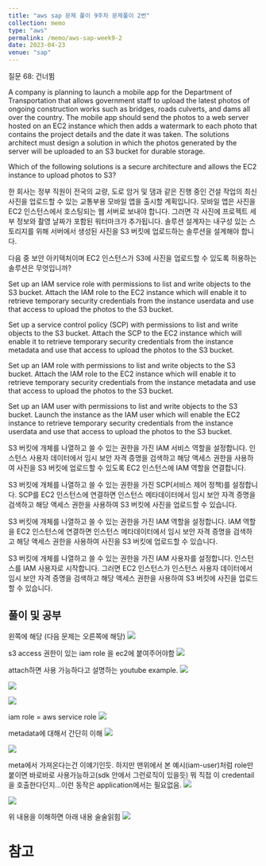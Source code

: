 ```yaml
---
title: "aws sap 문제 풀이 9주차 문제풀이 2번"
collection: memo
type: "aws"
permalink: /memo/aws-sap-week9-2
date: 2023-04-23
venue: "sap"
---
```


질문 68: 건너뜀

A company is planning to launch a mobile app for the Department of Transportation that allows government staff to upload the latest photos of ongoing construction works such as bridges, roads culverts, and dams all over the country. The mobile app should send the photos to a web server hosted on an EC2 instance which then adds a watermark to each photo that contains the project details and the date it was taken. The solutions architect must design a solution in which the photos generated by the server will be uploaded to an S3 bucket for durable storage.

Which of the following solutions is a secure architecture and allows the EC2 instance to upload photos to S3?

한 회사는 정부 직원이 전국의 교량, 도로 암거 및 댐과 같은 진행 중인 건설 작업의 최신 사진을 업로드할 수 있는 교통부용 모바일 앱을 출시할 계획입니다. 모바일 앱은 사진을 EC2 인스턴스에서 호스팅되는 웹 서버로 보내야 합니다. 그러면 각 사진에 프로젝트 세부 정보와 촬영 날짜가 포함된 워터마크가 추가됩니다. 솔루션 설계자는 내구성 있는 스토리지를 위해 서버에서 생성된 사진을 S3 버킷에 업로드하는 솔루션을 설계해야 합니다.

다음 중 보안 아키텍처이며 EC2 인스턴스가 S3에 사진을 업로드할 수 있도록 허용하는 솔루션은 무엇입니까?

Set up an IAM service role with permissions to list and write objects to the S3 bucket. Attach the IAM role to the EC2 instance which will enable it to retrieve temporary security credentials from the instance userdata and use that access to upload the photos to the S3 bucket.

Set up a service control policy (SCP) with permissions to list and write objects to the S3 bucket. Attach the SCP to the EC2 instance which will enable it to retrieve temporary security credentials from the instance metadata and use that access to upload the photos to the S3 bucket.

Set up an IAM role with permissions to list and write objects to the S3 bucket. Attach the IAM role to the EC2 instance which will enable it to retrieve temporary security credentials from the instance metadata and use that access to upload the photos to the S3 bucket.

Set up an IAM user with permissions to list and write objects to the S3 bucket. Launch the instance as the IAM user which will enable the EC2 instance to retrieve temporary security credentials from the instance userdata and use that access to upload the photos to the S3 bucket.

S3 버킷에 개체를 나열하고 쓸 수 있는 권한을 가진 IAM 서비스 역할을 설정합니다. 인스턴스 사용자 데이터에서 임시 보안 자격 증명을 검색하고 해당 액세스 권한을 사용하여 사진을 S3 버킷에 업로드할 수 있도록 EC2 인스턴스에 IAM 역할을 연결합니다.

S3 버킷에 개체를 나열하고 쓸 수 있는 권한을 가진 SCP(서비스 제어 정책)를 설정합니다. SCP를 EC2 인스턴스에 연결하면 인스턴스 메타데이터에서 임시 보안 자격 증명을 검색하고 해당 액세스 권한을 사용하여 S3 버킷에 사진을 업로드할 수 있습니다.

S3 버킷에 개체를 나열하고 쓸 수 있는 권한을 가진 IAM 역할을 설정합니다. IAM 역할을 EC2 인스턴스에 연결하면 인스턴스 메타데이터에서 임시 보안 자격 증명을 검색하고 해당 액세스 권한을 사용하여 사진을 S3 버킷에 업로드할 수 있습니다.

S3 버킷에 개체를 나열하고 쓸 수 있는 권한을 가진 IAM 사용자를 설정합니다. 인스턴스를 IAM 사용자로 시작합니다. 그러면 EC2 인스턴스가 인스턴스 사용자 데이터에서 임시 보안 자격 증명을 검색하고 해당 액세스 권한을 사용하여 S3 버킷에 사진을 업로드할 수 있습니다.


## 풀이 및 공부 

왼쪽에 해당 (다음 문제는 오른쪽에 해당)
![](/assets/2023-04-23-19-54-12.png)

s3 access 권한이 있는 iam role 을 ec2에 붙여주어야함
![](/assets/2023-04-23-18-54-40.png)

attach하면 사용 가능하다고 설명하는 youtube example.
![](/assets/2023-04-23-19-01-17.png)

![](/assets/2023-04-23-19-01-54.png)

![](/assets/2023-04-23-19-02-22.png)


iam role = aws service role
![](/assets/2023-04-23-18-41-57.png)

metadata에 대해서 간단히 이해
![](/assets/2023-04-23-18-47-19.png)

![](/assets/2023-04-23-18-58-45.png)

meta에서 가져온다는건 이얘기인듯. 하지만 맨위에서 본 예시(iam-user)처럼 role만 붙이면 바로바로 사용가능하고(sdk 안에서 그런로직이 있을듯) 뭐 직접 이 credentail을 호출한다던지...이런 동작은 application에서는 필요없음.
![](/assets/2023-04-23-18-47-34.png)

![](/assets/2023-04-23-18-52-00.png)

위 내용을 이해하면 아래 내용 술술읽힘
![](/assets/2023-04-23-19-20-52.png)





# 참고 

